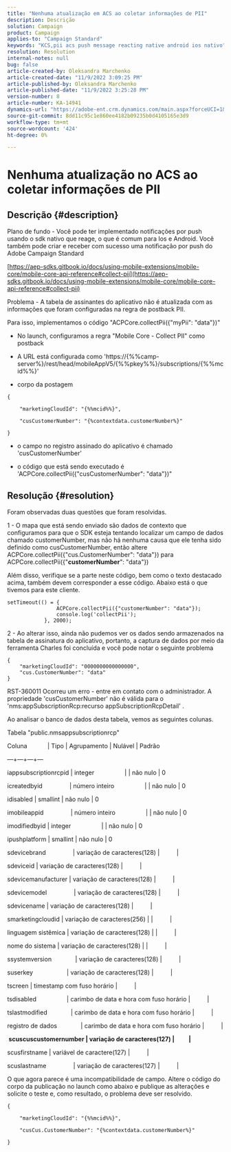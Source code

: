 ```yaml
---
title: "Nenhuma atualização em ACS ao coletar informações de PII"
description: Descrição
solution: Campaign
product: Campaign
applies-to: "Campaign Standard"
keywords: "KCS,pii acs push message reacting native android ios nativo"
resolution: Resolution
internal-notes: null
bug: false
article-created-by: Oleksandra Marchenko
article-created-date: "11/9/2022 3:09:25 PM"
article-published-by: Oleksandra Marchenko
article-published-date: "11/9/2022 3:25:28 PM"
version-number: 8
article-number: KA-14941
dynamics-url: "https://adobe-ent.crm.dynamics.com/main.aspx?forceUCI=1&pagetype=entityrecord&etn=knowledgearticle&id=fcaa807e-4060-ed11-9561-6045bd006b25"
source-git-commit: 8dd11c95c1e860ee4182b09235b0d4105165e3d9
workflow-type: tm+mt
source-wordcount: '424'
ht-degree: 0%

---
```


# Nenhuma atualização no ACS ao coletar informações de PII

## Descrição {#description}


Plano de fundo - Você pode ter implementado notificações por push usando o sdk nativo que reage, o que é comum para Ios e Android. Você também pode criar e receber com sucesso uma notificação por push do Adobe Campaign Standard

[https://aep-sdks.gitbook.io/docs/using-mobile-extensions/mobile-core/mobile-core-api-reference#collect-pii](https://aep-sdks.gitbook.io/docs/using-mobile-extensions/mobile-core/mobile-core-api-reference#collect-pii)



Problema - A tabela de assinantes do aplicativo não é atualizada com as informações que foram configuradas na regra de postback PII.

Para isso, implementamos o código &quot;ACPCore.collectPii({&quot;myPii&quot;: &quot;data&quot;})&quot;

- No launch, configuramos a regra &quot;Mobile Core - Collect PII&quot; como postback

- A URL está configurada como &#39;https://{%%camp-server%}/rest/head/mobileAppV5/{%%pkey%%}/subscriptions/{%%mcid%%}&#39;

- corpo da postagem


```
{

    "marketingCloudId": "{%%mcid%%}",

    "cusCustomerNumber": "{%contextdata.customerNumber%}"

}
```


- o campo no registro assinado do aplicativo é chamado &#39;cusCustomerNumber&#39;

- o código que está sendo executado é &#39;ACPCore.collectPii({&quot;cusCustomerNumber&quot;: &quot;data&quot;})&quot;


## Resolução {#resolution}


Foram observadas duas questões que foram resolvidas.



1 - O mapa que está sendo enviado são dados de contexto que configuramos para que o SDK esteja tentando localizar um campo de dados chamado customerNumber, mas não há nenhuma causa que ele tenha sido definido como cusCustomerNumber, então altere ACPCore.collectPii({&quot;cus.CustomerNumber&quot;: &quot;data&quot;}) para ACPCore.collectPii({&quot;<b>customerNumber</b>&quot;: &quot;data&quot;})

Além disso, verifique se a parte neste código, bem como o texto destacado acima, também devem corresponder a esse código. Abaixo está o que tivemos para este cliente.


```
setTimeout(() = {
                ACPCore.collectPii({"customerNumber": "data"});
                console.log('collectPii');
            }, 2000);
```


2 - Ao alterar isso, ainda não pudemos ver os dados sendo armazenados na tabela de assinatura do aplicativo, portanto, a captura de dados por meio da ferramenta Charles foi concluída e você pode notar o seguinte problema


```
{
    "marketingCloudId": "0000000000000000",
    "cus.CustomerNumber": "data"
}
```


RST-360011 Ocorreu um erro - entre em contato com o administrador.
A propriedade &#39;cusCustomerNumber&#39; não é válida para o &#39;nms:appSubscriptionRcp:recurso appSubscriptionRcpDetail&#39; .

Ao analisar o banco de dados desta tabela, vemos as seguintes colunas.



Tabela &quot;public.nmsappsubscriptionrcp&quot;

Coluna            | Tipo | Agrupamento | Nulável | Padrão

—+—+—+—

iappsubscriptionrcpid | integer                  | | não nulo | 0

icreatedbyid                | número inteiro                  | | não nulo | 0

idisabled | smallint | não nulo | 0

imobileappid                | número inteiro                  | | não nulo | 0

imodifiedbyid | integer                  | | não nulo | 0

ipushplatform | smallint | não nulo | 0

sdevicebrand                | variação de caracteres(128) |          |

sdeviceid | variação de caracteres(128) |          |

sdevicemanufacturer | variação de caracteres(128) |          |

sdevicemodel                | variação de caracteres(128) |          |

sdevicename | variação de caracteres(128) |          |

smarketingcloudid | variação de caracteres(256) | |          |

linguagem sistêmica | variação de caracteres(128) | |          |

nome do sistema | variação de caracteres(128) | |          |

ssystemversion              | variação de caracteres(128) |          |

suserkey                    | variação de caracteres(128) |          |

tscreen | timestamp com fuso horário |          |

tsdisabled                  | carimbo de data e hora com fuso horário |          |

tslastmodified              | carimbo de data e hora com fuso horário |          |

registro de dados              | carimbo de data e hora com fuso horário |          |

<b> scuscuscustomernumber | variação de caracteres(127) |          | </b>

scusfirstname | variável de caractere(127) |          |

scuslastname                | variação de caracteres(127) |          |



O que agora parece é uma incompatibilidade de campo. Altere o código do corpo da publicação no launch como abaixo e publique as alterações e solicite o teste e, como resultado, o problema deve ser resolvido.


```
{

    "marketingCloudId": "{%%mcid%%}",

    "cusCus.CustomerNumber": "{%contextdata.customerNumber%}"

}
```

